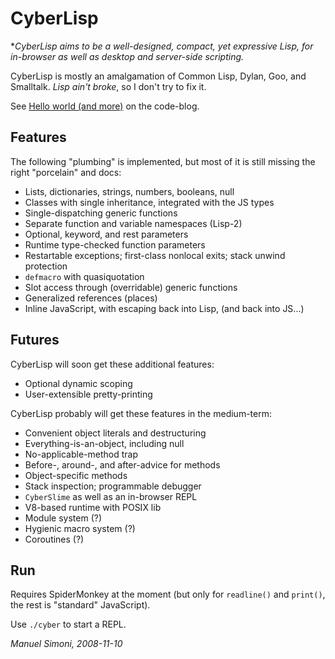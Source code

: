 CyberLisp
=========

**CyberLisp aims to be a well-designed, compact, yet expressive Lisp,
for in-browser as well as desktop and server-side scripting.*

CyberLisp is mostly an amalgamation of Common Lisp, Dylan, Goo, and
Smalltalk.  *Lisp ain't broke*, so I don't try to fix it.

See <a href="/manuel/cyberlisp/tree/master/blog/2008-11/hello-world.md">Hello
world (and more)</a> on the code-blog.

Features
--------

The following "plumbing" is implemented, but most of it is still
missing the right "porcelain" and docs:

* Lists, dictionaries, strings, numbers, booleans, null
* Classes with single inheritance, integrated with the JS types
* Single-dispatching generic functions
* Separate function and variable namespaces (Lisp-2)
* Optional, keyword, and rest parameters
* Runtime type-checked function parameters
* Restartable exceptions; first-class nonlocal exits; stack unwind protection
* `defmacro` with quasiquotation
* Slot access through (overridable) generic functions
* Generalized references (places)
* Inline JavaScript, with escaping back into Lisp, (and back into JS...)

Futures
-------

CyberLisp will soon get these additional features:

* Optional dynamic scoping
* User-extensible pretty-printing

CyberLisp probably will get these features in the medium-term:

* Convenient object literals and destructuring
* Everything-is-an-object, including null
* No-applicable-method trap
* Before-, around-, and after-advice for methods
* Object-specific methods
* Stack inspection; programmable debugger
* `CyberSlime` as well as an in-browser REPL
* V8-based runtime with POSIX lib
* Module system (?)
* Hygienic macro system (?)
* Coroutines (?)

Run
---

Requires SpiderMonkey at the moment (but only for `readline()` and
`print()`, the rest is "standard" JavaScript).

Use `./cyber` to start a REPL.

*Manuel Simoni, 2008-11-10*
